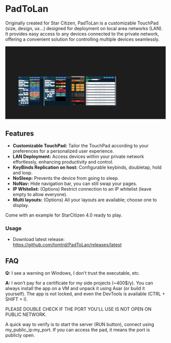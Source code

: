 # PadToLan

Originally created for Star Citizen, PadToLan is a customizable TouchPad (size, design, ux...) designed for deployment on local area networks (LAN). It provides easy access to any devices connected to the private network, offering a convenient solution for controlling multiple devices seamlessly.

<img src="https://raw.githubusercontent.com/tomlrd/PadToLan/main/screen.png" alt="PadToLan screenshot" width="1200"/>

## Features

- **Customizable TouchPad:** Tailor the TouchPad according to your preferences for a personalized user experience.
- **LAN Deployment:** Access devices within your private network effortlessly, enhancing productivity and control.
- **KeyBinds Replication on host:** Configurable keybinds, doubletap, hold and loop.
- **NoSleep:** Prevents the device from going to sleep.
- **NoNav:** Hide navigation bar, you can still swap your pages.
- **IP Whitelist:** (Options) Restrict connection to an IP whitelist (leave empty to allow everyone).
- **Multi layouts:** (Options) All your layouts are available; choose one to display.

Come with an example for StarCitizen 4.0 ready to play.

### Usage

- Download latest release: https://github.com/tomlrd/PadToLan/releases/latest

## FAQ

**Q:** I see a warning on Windows, I don't trust the executable, etc.

**A:** I won’t pay for a certificate for my side projects (~400$/y). You can always install the app on a VM and unpack it using Asar (or build it yourself). The app is not locked, and even the DevTools is available (CTRL + SHIFT + I).

PLEASE DOUBLE CHECK IF THE PORT YOU'LL USE IS NOT OPEN ON PUBLIC NETWORK.

A quick way to verify is to start the server (RUN button), connect using my_public_ip:my_port. If you can access the pad, it means the port is publicly open.
